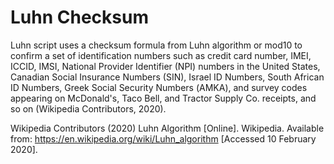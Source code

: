 # Luhn Checksum

Luhn script uses a checksum formula from Luhn algorithm or mod10 to confirm a set of identification numbers such as credit card number, IMEI, ICCID, IMSI, National Provider Identifier (NPI) numbers in the United States, Canadian Social Insurance Numbers (SIN), Israel ID Numbers, South African ID Numbers, Greek Social Security Numbers (ΑΜΚΑ), and survey codes appearing on McDonald's, Taco Bell, and Tractor Supply Co. receipts, and so on (Wikipedia Contributors, 2020). 

Wikipedia Contributors (2020) Luhn Algorithm [Online]. Wikipedia. Available from: <https://en.wikipedia.org/wiki/Luhn_algorithm> [Accessed 10 February 2020].
